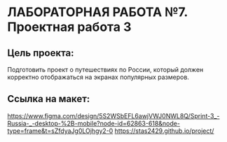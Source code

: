 # **ЛАБОРАТОРНАЯ РАБОТА №7. Проектная работа 3**

## Цель проекта:
Подготовить проект о путешествиях по России, который должен корректно
отображаться на экранах популярных размеров.

## Ссылка на макет:
https://www.figma.com/design/5S2WSbEFL6awjVWJ0NWL8Q/Sprint-3_-Russia-_-desktop-%2B-mobile?node-id=62863-618&node-type=frame&t=sZfdyaJg0LOjhgy2-0
https://stas2429.github.io/project/
